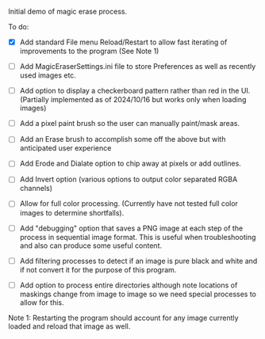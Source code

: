 Initial demo of magic erase process.

To do:

- [x] Add standard File menu Reload/Restart to allow fast iterating of improvements to the program (See Note 1)

- [ ] Add MagicEraserSettings.ini file to store Preferences as well as recently used images etc.

- [ ] Add option to display a checkerboard pattern rather than red in the UI.  (Partially implemented as of 2024/10/16 but works only when loading images)

- [ ] Add a pixel paint brush so the user can manually paint/mask areas.

- [ ] Add an Erase brush to accomplish some off the above but with anticipated user experience

- [ ] Add Erode and Dialate option to chip away at pixels or add outlines.

- [ ] Add Invert option (various options to output color separated RGBA channels)

- [ ] Allow for full color processing.  (Currently have not tested full color images to determine shortfalls).

- [ ] Add "debugging" option that saves a PNG image at each step of the process in sequential image format.  This is useful when troubleshooting and also can produce some useful content.

- [ ] Add filtering processes to detect if an image is pure black and white and if not convert it for the purpose of this program.

- [ ] Add option to process entire directories although note locations of maskings change from image to image so we need special processes to allow for this.

Note 1:  Restarting the program should account for any image currently loaded and reload that image as well.
